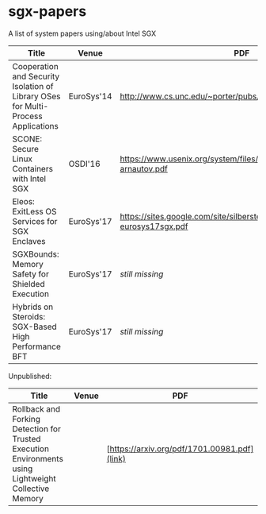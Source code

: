 # sgx-papers

A list of system papers using/about Intel SGX

Title | Venue | PDF
--- | --- | ---
Cooperation and Security Isolation of Library OSes for Multi-Process Applications | EuroSys'14 | http://www.cs.unc.edu/~porter/pubs/tsai14graphene.pdf
SCONE: Secure Linux Containers with Intel SGX | OSDI'16 | https://www.usenix.org/system/files/conference/osdi16/osdi16-arnautov.pdf
Eleos:  ExitLess  OS  Services  for  SGX  Enclaves | EuroSys'17 | https://sites.google.com/site/silbersteinmark/Home/cr-eurosys17sgx.pdf
SGXBounds: Memory Safety for Shielded Execution | EuroSys'17 | *still missing*
Hybrids on Steroids: SGX-Based High Performance BFT | EuroSys'17 | *still missing*


Unpublished:

Title | Venue | PDF
--- | --- | ---
Rollback and Forking Detection for Trusted Execution Environments using Lightweight Collective Memory |  |[https://arxiv.org/pdf/1701.00981.pdf](link)

